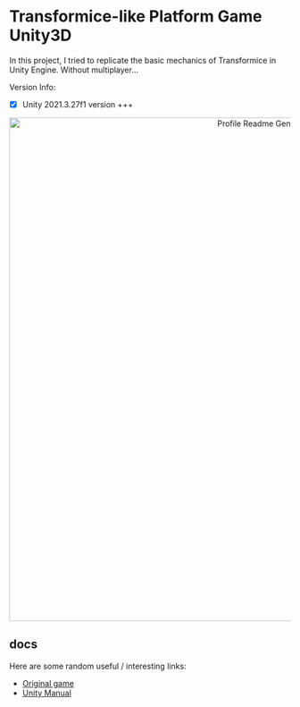 # Transformice-like Platform Game Unity3D

In this project, I tried to replicate the basic mechanics of Transformice in Unity Engine.
Without multiplayer...

Version Info:
- [x] Unity 2021.3.27f1 version +++

<div align="center" id="top">
    <img src="https://github.com/kadircangeyik/Transformice-Clone-Unity3D/blob/main/tfmclone.gif" width="900" alt="Profile Readme Generator" />
</div>

## docs

Here are some random useful / interesting links:
- [Original game](https://www.transformice.com/)
- [Unity Manual](https://docs.unity3d.com/Manual/UnityManual.html)
